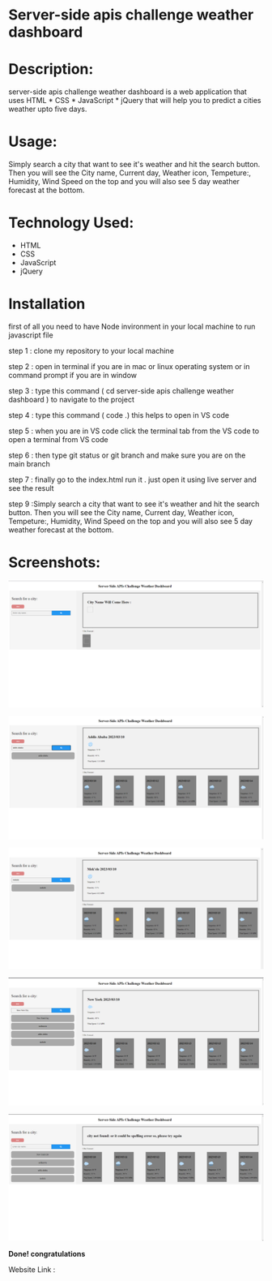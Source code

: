 # Server-side apis challenge weather dashboard

# Description:

server-side apis challenge weather dashboard is a web application that uses HTML * CSS * JavaScript * jQuery  that will help  you to  predict a cities weather upto five days.

# Usage:

Simply search a city that want to see it's weather and  hit the search button.
Then you will see the City name, Current day, Weather icon, Tempeture:, Humidity, Wind Speed on the top and you will also see 5 day weather forecast at the bottom.

# Technology Used:

* HTML
* CSS
* JavaScript
* jQuery

# Installation

first of all you need to have Node invironment in your local machine to run javascript file

step 1 : clone my repository to your local machine

step 2 :  open in terminal if you are in mac or linux operating system or in command prompt if you are in window

step 3 : type this command  ( cd server-side apis challenge weather dashboard  ) to navigate to the project

step 4 : type this command ( code .) this helps to open in VS code

step 5 : when you are in VS code click the terminal tab from the VS code to open a terminal from VS code

step 6 : then type git status or git branch and make sure you are on the main branch

step 7 : finally go to the index.html run it . just open it using live server and see the result

step 9 :Simply search a city that want to see it's weather and  hit the search button.
Then you will see the City name, Current day, Weather icon, Tempeture:, Humidity, Wind Speed on the top and you will also see 5 day weather forecast at the bottom.

# Screenshots:

![1678450460955](image/README/1678450460955.png)

![1678450496660](image/README/1678450496660.png)

![1678450648113](image/README/1678450648113.png)

![1678450712235](image/README/1678450712235.png)

![1678450736816](image/README/1678450736816.png)

**Done!  congratulations**

Website Link :
